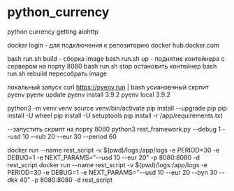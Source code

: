 # python_currency
python currency getting aiohttp

docker login - для подключения к репозиторию docker hub.docker.com

bash run.sh build - сборка image
bash run.sh up - поднятие контейнера с сервером на порту 8080
bash run.sh stop остановить контейнер
bash run.sh rebuild пересобрать image 


локальный запуск 
curl https://pyenv.run | bash усиановчный скрпит pyenv 
pyenv update 
pyenv install 3.9.2
pyenv local 3.9.2 

python3 -m venv venv
source venv/bin/activate
pip install --upgrade pip
pip install -U wheel
pip install -U setuptools 
pip install -r /app/requirements.txt

--запустить скрипт на порту 8080 
python3 rest_framework.py --debug 1 --usd 10 --rub 20 --eur 30 --period 60

docker run --name rest_script -v $(pwd)/logs:/app/logs -e PERIOD=30  -e DEBUG=1 -e NEXT_PARAMS="--usd 10 --eur 20"  -p 8080:8080 -d rest_script
docker run --name rest_script -v $(pwd)/logs:/app/logs -e PERIOD=30  -e DEBUG=1 -e NEXT_PARAMS="--usd 10 --eur 20 --byn 30 --dkk 40"  -p 8080:8080 -d rest_script
